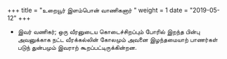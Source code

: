 ﻿+++
title = "உறையூர் இளம்பொன் வாணிகனார்  "
weight = 1
date = "2019-05-12"
+++


- இவர் வணிகர்; ஒரு வீரனுடைய கொடைச்சிறப்பும் போரில் இறந்த பின்பு அவனுக்காக நட்ட வீரக்கல்லின் கோலமும் அவனை இழந்தமையாற் பாணர்கள் படுந் துன்பமும் இவராற் கூறப்பட்டிருக்கின்றன. 
  
